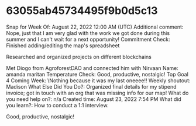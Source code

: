 # 63055ab45734495f9b0d5c13

Snap for Week Of: August 22, 2022 12:00 AM (UTC)
Additional comment: Nope, just that I am very glad with the work we got done during this summer and I can't wait for a next opportunity!
Commitment Check: Finished adding/editing the map's spreadsheet

Researched and organized projects on different blockchains

Met Diogo from AgroforestDAO and connected him with Nirvaan
Name: amanda maritan
Temperature Check: Good, productive, nostalgic!
Top Goal 4 Coming Week: \Nothing because it was my last oneeee!!
Weekly shoutout: Madison
What Else Did You Do?: Organized final details for my stipend invoice; got in touch with an org that was missing info for our map!
What do you need help on?: n/a
Created time: August 23, 2022 7:54 PM
What did you learn?: How to conduct a 1:1 interview.

Good, productive, nostalgic!